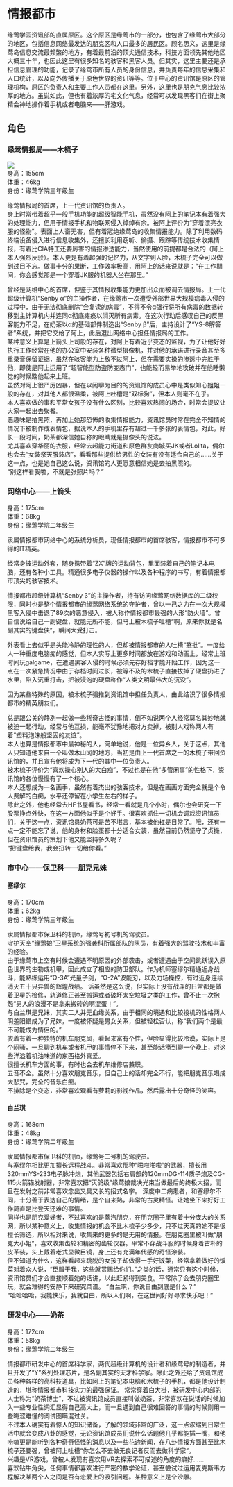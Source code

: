# 情报都市
缘莺学园资讯部的直属原区。这个原区是缘莺市的一部分，也包含了缘莺市大部分的地区，包括信息网络最发达的朋克区和人口最多的居民区。顾名思义，这里是缘莺岛信息交流最频繁的地方，有着最前沿的顶尖通信技术，科技方面领先其他地区大概三十年，也因此这里有很多知名的骇客和黑客人员。但其实，这里主要还是承担信息管理的功能，记录了缘莺市所有人员的身份信息，并负责每年的信息采集和人口统计，以及向外传播关于原色世界的资讯等等。位于中心的资讯馆是原区的管理机构，原区的负责人和主要工作人员都在这里。另外，这里也是朋克气息比较浓厚的地方。虽说如此，但也有着浓厚的宅文化气息，经常可以发现黑客们在街上聚精会神地操作着手机或者电脑来——肝游戏。

## 角色

### 缘莺情报局——木梳子
![](./imgs/mushuzi.jpg)  
身高：155cm   
体重：46kg  
身份：缘莺学院三年级生  

缘莺情报局的首席，上一代资讯馆的负责人。  
身上时常带着超乎一般手机功能的超级智能手机，虽然没有阿上的笔记本有着强大的处理能力，但用于情报手机和物联网侵入绰绰有余。被阿上评价为“穿着漂亮衣服的怪物”。表面上人畜无害，但有着冠绝缘莺岛的收集情报能力。除了利用数码终端设备侵入进行信息收集外，还擅长利用窃听、偷摄、跟踪等传统技术收集情报，有着比CIA特工还要厉害的情报渗透能力，当然使用的前提都是合法的（阿上本人强烈反驳）。本人更是有着超强的记忆力，从文字到人脸，木梳子完全可以做到过目不忘。做事十分的果断，工作效率极高，用阿上的话来说就是：“在工作期间，你会感觉那是一个穿着JK服的机器人坐在那里。”  

曾经是网络中心的首席，但鉴于其情报收集能力更加出众而被调去情报局。上一代超级计算机“Senby α”的主操作者，在缘莺市一次遭受外部世界大规模病毒入侵的过程中，由于无法彻底删除“会复读的病毒”，不得不令α强行将所有病毒的数据转移到主计算机内并连同α彻底瘫痪以消灭所有病毒。在这次行动后感叹自己的反黑客能力不足，在奶茶以α的基础部件制造出“Senby β”后，主持设计了“YS-8解答者”系统，并把它交给了阿上，此后退出网络中心担任情报局的工作。  
某种意义上算是上箭头上司般的存在，对阿上有着近乎变态的监视，为了让他好好执行工作经常在他的办公室中安装各种微型摄像机，并对他的承诺进行录音甚至多重录音保留证据，虽然在骇客能力上敌不过阿上，但在需要实操的渗透中完胜于他，即使是阿上运用了“超智能型防盗防变态门”，也能轻而易举地攻破并在他睡懒觉的时候踹他起来上班。  
虽然对阿上很严厉凶暴，但在以闲聊为目的的资讯馆的成员心中是类似知心姐姐一般的存在，对其他人都很温柔，被阿上吐槽是“双标狗”，但本人则毫不在乎。  
本人喜欢做的事和平常女孩子没有什么区别，比较喜欢热闹的场合，时常会提议让大家一起出去聚餐。  
恶趣味是拍黑照，再加上她那恐怖的收集情报能力，资讯馆员时常在完全不知情的情况下被制作成表情包，据说本人的手机里存有超过一千多张的表情包，对此，好长一段时间，奶茶都深信她自称的眼睛就是摄像头的说法。  
尤其喜欢穿华丽的衣服，经常去超能力街道和原色群友商城买JK或者Lolita，偶尔也会去“女装祭天服装店”，看看那些提供给男性的女装有没有适合自己的......关于这一点，也是她自己这么说，资讯馆的人更愿意相信她是去拍黑照的。  
“别这样看我啦，不就是张照片吗？”

### 网络中心——上箭头

身高：175cm  
体重：68kg  
身份：缘莺学院二年级生  

隶属情报都市网络中心的系统分析员，现任情报都市的首席骇客，情报都市不可多得的IT精英。  

经常身披运动外套，随身携带着“ZX”牌的运动背包，里面装着自己的笔记本电脑，还有各种小工具。精通很多电子仪器的操作以及各种程序的书写，有着情报都市顶尖的骇客技术。  

情报都市超级计算机“Senby β”的主操作者，持有访问缘莺网络数据库的二级权限，同时也是整个情报都市的缘莺网络系统的守护者，曾以一己之力在一次大规模黑客入侵中击退了89次的恶意侵入，被人称作情报都市最强的人形“防火墙”。曾自信说给自己一副键盘，就能无所不能，但马上被木梳子吐槽“啊，原来你就是名副其实的键盘侠”，瞬间大受打击。  

外表看上去似乎是头能冷静的理性的人，但却被情报都市的人吐槽“憨批”。一度给人一种重度电脑痴的感觉，但本人实际上更多时间都放在游戏和动画上，经常上班时间玩galgame，在遭遇黑客入侵的时候必须先存好档才能开始工作，因为这一点在一次紧急情况中由于存档时间过长，被等不及的木梳子直接拔掉了硬盘扔进了水里，陷入沉重打击，把被浸泡的硬盘称作“人类文明最伟大的沉没”。  

因为某些特殊的原因，被木梳子强推到资讯馆中担任负责人，由此结识了很多情报都市的精英朋友们。  

总是跟公关的静冽一起做一些稀奇古怪的事情，倒不如说两个人经常莫名其妙地就被迫一起行动，经常与他互损，能毫不犹豫地把对方卖掉，被别人戏称两人有着“塑料泡沫般坚固的友谊”。  
本人也算是情报都市中最神秘的人，简单地说，他是一位异乡人，关于这点，其他人只知道他来自一个叫做木山冈的地方，当初是由上一代首席之一的木梳子带回资讯馆的，并且宣布他将成为下一代的其中一位负责人。  
被木梳子评价为“喜欢操心别人的大白痴”，不过也是在他“多管闲事”的性格下，资讯馆的各位慢慢有了一个核心。  
本人还想成为一名画手，虽然有着杰出的骇客技术，但是在画画方面完全就是个令人费解的白痴，水平还停留在小学生左右的样子。  
除此之外，他也经常去HF书屋看书，经常一看就是几个小时，偶尔也会研究一下股票挣点外快，在这一方面他似乎是个好手。很喜欢抓住一切机会调戏资讯馆员们，关于这一点，资讯馆员奶茶可是苦不堪言，基本被他杠是日常了。哦，还有一点一定不能忘了说，他的身材和脸蛋都十分适合女装，虽然目前仍然坚守了贞操，但在资讯馆员的策划下他又能坚持多久呢？  
“把键盘给我，我会扭转一切给你看。”

### 市中心——保卫科——朋克兄妹
#### 塞缪尔
身高：170cm  
体重；62kg  
身份：缘莺学院三年级生  

隶属情报都市保卫科的机师，缘莺号初号机的驾驶员。  
守护天空“缘莺娘”卫星系统的强袭科所属部队的队员，有着强大的驾驶技术和丰富的经验。  
由于缘莺市上空有时候会遭遇不明原因的外部袭击，或者遭遇由于空间跳跃误入原色世界的生物或机甲，因此成立了相应的防卫部队。作为机师塞缪尔精通近身战斗，能熟练运用“Ω-3A”光量子剑，“Ω-2A”波能刃，以及力场操控，有过近身连续消灭五十只异兽的辉煌战绩。
话虽然是这么说，但实际上没有战斗的日常都是做着卫星的检修，轨道修正甚至搬运或者破坏太空垃圾之类的工作，曾不止一次抱怨“男人的浪漫不是拿来搬砖的啊混蛋！”。  
与白兰琪是兄妹，其实二人并无血缘关系，由于相同的境遇和比较投机的性格两人阴差阳错成为了兄妹，一度被怀疑是男女关系，但被轻松否认，称“我们两个是最不可能成为情侣的。”  
衣着有着一种独特的机车朋克风，看起来富有个性，但脸显得比较冷漠，实际上是个闷骚，一旦聊到机车或者机甲的事情停不下来，甚至能话痨到聊一个晚上，对这些洋溢着机油味道的东西格外喜爱。  
很擅长机车方面的事，有时也会去机车维修店兼职。  
五音不全。虽然十分喜欢朋克音乐，但自己上的话却完全不行，能把朋克音乐唱成大悲咒，完全的音乐白痴。  
不排除是个变态，非常喜欢观看有萝莉的影视作品，然后露出十分奇怪的笑容。

#### 白兰琪
身高：168cm  
体重：48kg  
身份：缘莺学院二年级生  

隶属情报都市保卫科的机师，缘莺号二号机的驾驶员。  
与塞缪尔相比更加擅长远程战斗。非常喜欢那种“啪啦啪啦”的武器，擅长用320mmYS-233电子脉冲炮，其他武器包括右肩部的120mmDG-114质子炮及CG-115火箭锚发射器，非常喜欢把“灭鸽级”缘莺娘裁决光束当做最后的终极大招，而且在发射之前非常喜欢念出又臭又长的招式名字。
深度中二病患者，和塞缪尔不同，十分善于表达自己的情绪，是个自来熟，非常的古灵精怪。让她坐下来好好工作简直是比登天还难的事情。  
同样也是朋克爱好者，不过喜欢的是蒸汽朋克，在朋克圈子里有着十分庞大的关系网，所以某种意义上，收集情报的机会不比木梳子少多少，只不过天真的她不是很擅长筛选，所以相对来说，收集来的更多的是无用的情报。在朋克圈里被叫做“朋克大小姐”，喜欢收集齿轮和精密的齿轮仪器。平常不穿战斗服的时候身着古朴的皮革装，头上戴着老式显微目镜，身上还有充满年代感的奇怪涂装。  
但不知道为什么，这样看起来跳脱的女孩子却做得一手好饭菜，经常拿着做好的饭菜对着众人说，“臣服于我，这些就赏赐给你们。”之类的话，通常只有这个时候，资讯馆员们才会直接顺着她的话讲，以此赶紧得到美食。平常除了会去朋克圈里玩，就会难得的安静下来研究菜谱。
“白兰琪，你说自由到底是什么？”  
“哈哈哈哈，我能快乐，我就自由，所以人们啊，在这世间好好寻求快乐吧！”  

### 研发中心——奶茶
身高：172cm  
体重：58kg  
身份：缘莺学院二年级生  

情报都市研发中心的首席科学家，两代超级计算机的设计者和缘莺号的制造者，并且开发了“Y”系列处理芯片，是名副其实的天才科学家。除此之外还给了资讯馆成员各种各样的高科技道具，比如阿上的笔记本电脑和木梳子的手机，都是他设计制造的，堪称情报都市科技实力的最强保证。
常常穿着白大褂，被研发中心内部的人士称为“奶茶博士”，不过被资讯馆成员直接叫做奶茶，非常喜欢在说话的时候加入一些专业性词汇显得自己高大上，而一旦遇到自己很难回答的事情的时候则用一些晦涩难懂的词试图瞒混过关。  
不过本人确实有着惊人的知识储备，了解的领域非常的广泛，这一点浓缩到日常生活中就会变成八卦的感觉，无论资讯馆成员们说什么话题他几乎都能插一嘴，和他唠嗑更是能听到各种奇奇怪怪的消息以及一些花边新闻，在八卦情报方面甚至比木梳子还要强，曾被阿上吐槽“你怎么不去做无良记者反而去做科学家”。  
兴趣是VR游戏，曾被人发现有喜欢用VR去探索不可描述的角度的癖好……  
喜欢钻牛角尖，任何事情都喜欢进行严密的数学论证，甚至尝试过运用麦克斯韦方程解决某两个人之间是否有恋爱上的吸引问题。某种意义上是个沙雕。
